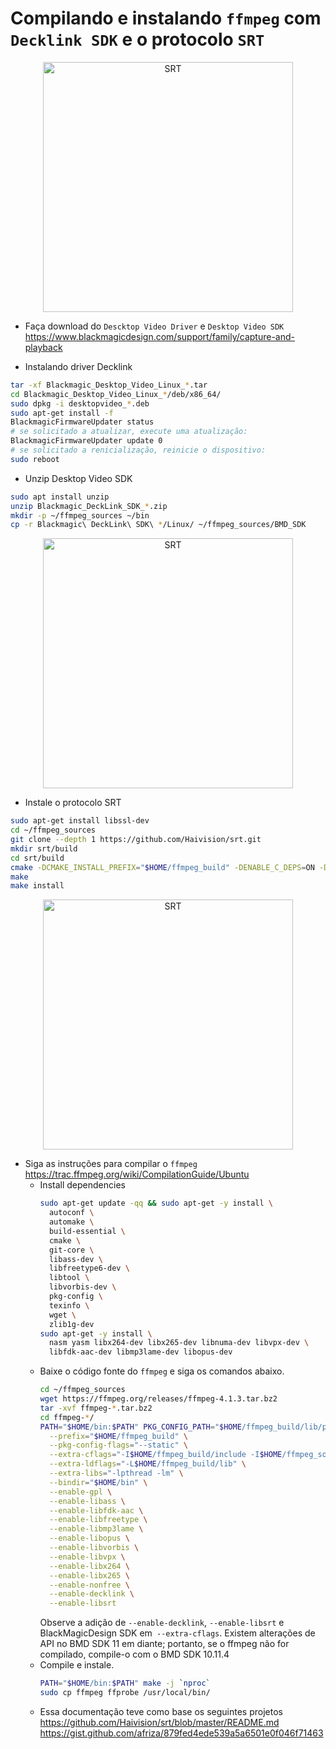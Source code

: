 # Compilando e instalando `ffmpeg` com `Decklink SDK` e o protocolo `SRT`

<p class align="center">
  <a href="https://www.blackmagicdesign.com">
      <img alt="SRT" src="https://upload.wikimedia.org/wikipedia/commons/b/bc/Blackmagic_Design_logo.png" width="400"/>
  </a>
</p>

- Faça download do `Descktop Video Driver` e `Desktop Video SDK` https://www.blackmagicdesign.com/support/family/capture-and-playback 

- Instalando driver Decklink

```bash
tar -xf Blackmagic_Desktop_Video_Linux_*.tar
cd Blackmagic_Desktop_Video_Linux_*/deb/x86_64/
sudo dpkg -i desktopvideo_*.deb
sudo apt-get install -f
BlackmagicFirmwareUpdater status
# se solicitado a atualizar, execute uma atualização:
BlackmagicFirmwareUpdater update 0
# se solicitado a renicialização, reinicie o dispositivo:
sudo reboot
```

- Unzip Desktop Video SDK
```bash
sudo apt install unzip
unzip Blackmagic_DeckLink_SDK_*.zip
mkdir -p ~/ffmpeg_sources ~/bin
cp -r Blackmagic\ DeckLink\ SDK\ */Linux/ ~/ffmpeg_sources/BMD_SDK
```

<p align="center">
  <a href="http://srtalliance.org/">
    <img alt="SRT" src="http://www.srtalliance.org/wp-content/uploads/SRT_text_hor_logo_grey.png" width="400"/>
  </a>
</p>

- Instale o protocolo SRT

```bash
sudo apt-get install libssl-dev
cd ~/ffmpeg_sources
git clone --depth 1 https://github.com/Haivision/srt.git
mkdir srt/build
cd srt/build
cmake -DCMAKE_INSTALL_PREFIX="$HOME/ffmpeg_build" -DENABLE_C_DEPS=ON -DENABLE_SHARED=OFF -DENABLE_STATIC=ON ..
make
make install
```
<p align="center">
  <a href="https://www.ffmpeg.org/">
    <img alt="SRT" src="https://upload.wikimedia.org/wikipedia/commons/5/5f/FFmpeg_Logo_new.svg" width="400"/>
  </a>
</p>

- Siga as instruções para compilar o `ffmpeg` https://trac.ffmpeg.org/wiki/CompilationGuide/Ubuntu
  - Install dependencies
    ```bash
    sudo apt-get update -qq && sudo apt-get -y install \
      autoconf \
      automake \
      build-essential \
      cmake \
      git-core \
      libass-dev \
      libfreetype6-dev \
      libtool \
      libvorbis-dev \
      pkg-config \
      texinfo \
      wget \
      zlib1g-dev
    sudo apt-get -y install \
      nasm yasm libx264-dev libx265-dev libnuma-dev libvpx-dev \
      libfdk-aac-dev libmp3lame-dev libopus-dev
    ```
  - Baixe o código fonte do `ffmpeg` e siga os comandos abaixo.
    ```bash
    cd ~/ffmpeg_sources
    wget https://ffmpeg.org/releases/ffmpeg-4.1.3.tar.bz2
    tar -xvf ffmpeg-*.tar.bz2
    cd ffmpeg-*/
    PATH="$HOME/bin:$PATH" PKG_CONFIG_PATH="$HOME/ffmpeg_build/lib/pkgconfig" ./configure \
      --prefix="$HOME/ffmpeg_build" \
      --pkg-config-flags="--static" \
      --extra-cflags="-I$HOME/ffmpeg_build/include -I$HOME/ffmpeg_sources/BMD_SDK/include" \
      --extra-ldflags="-L$HOME/ffmpeg_build/lib" \
      --extra-libs="-lpthread -lm" \
      --bindir="$HOME/bin" \
      --enable-gpl \
      --enable-libass \
      --enable-libfdk-aac \
      --enable-libfreetype \
      --enable-libmp3lame \
      --enable-libopus \
      --enable-libvorbis \
      --enable-libvpx \
      --enable-libx264 \
      --enable-libx265 \
      --enable-nonfree \
      --enable-decklink \
      --enable-libsrt
    ```
    Observe a adição de `--enable-decklink`, `--enable-libsrt` e BlackMagicDesign SDK em` --extra-cflags`. Existem alterações de API no BMD SDK 11 em diante; portanto, se o ffmpeg não for compilado, compile-o com o BMD SDK 10.11.4
  - Compile e instale.
    ```bash
    PATH="$HOME/bin:$PATH" make -j `nproc`
    sudo cp ffmpeg ffprobe /usr/local/bin/
    ```
  - Essa documentação teve como base os seguintes projetos
    https://github.com/Haivision/srt/blob/master/README.md
    https://gist.github.com/afriza/879fed4ede539a5a6501e0f046f71463
    
 
